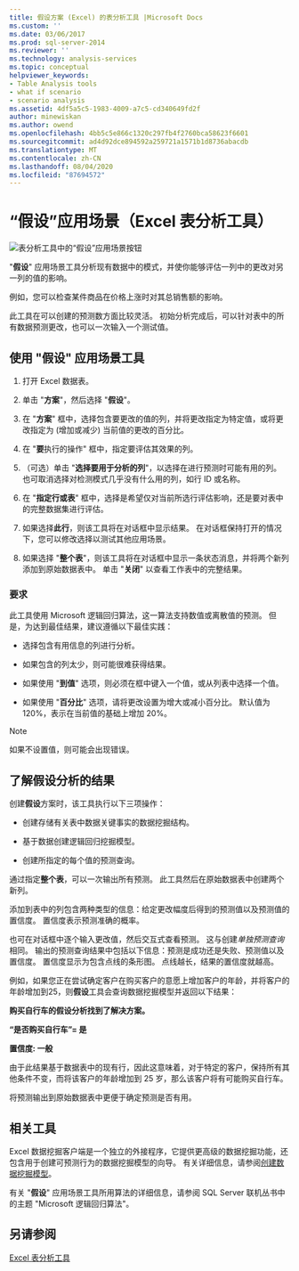 ```yaml
---
title: 假设方案 (Excel) 的表分析工具 |Microsoft Docs
ms.custom: ''
ms.date: 03/06/2017
ms.prod: sql-server-2014
ms.reviewer: ''
ms.technology: analysis-services
ms.topic: conceptual
helpviewer_keywords:
- Table Analysis tools
- what if scenario
- scenario analysis
ms.assetid: 4df5a5c5-1983-4009-a7c5-cd340649fd2f
author: minewiskan
ms.author: owend
ms.openlocfilehash: 4bb5c5e866c1320c297fb4f2760bca58623f6601
ms.sourcegitcommit: ad4d92dce894592a259721a1571b1d8736abacdb
ms.translationtype: MT
ms.contentlocale: zh-CN
ms.lasthandoff: 08/04/2020
ms.locfileid: "87694572"
---
```

# <a name="what-if-scenario-table-analysis-tools-for-excel"></a>“假设”应用场景（Excel 表分析工具）
  ![表分析工具中的“假设”应用场景按钮](media/tat-whatif.gif "表分析工具中的“假设”应用场景按钮")

 "**假设**" 应用场景工具分析现有数据中的模式，并使你能够评估一列中的更改对另一列的值的影响。

 例如，您可以检查某件商品在价格上涨时对其总销售额的影响。

 此工具在可以创建的预测数方面比较灵活。 初始分析完成后，可以针对表中的所有数据预测更改，也可以一次输入一个测试值。

## <a name="using-the-what-if-scenario-tool"></a>使用 "假设" 应用场景工具

1.  打开 Excel 数据表。

2.  单击 "**方案**"，然后选择 "**假设**"。

3.  在 "**方案**" 框中，选择包含要更改的值的列，并将更改指定为特定值，或将更改指定为 (增加或减少) 当前值的更改的百分比。

4.  在 "**要**执行的操作" 框中，指定要评估其效果的列。

5.  （可选）单击 "**选择要用于分析的列**"，以选择在进行预测时可能有用的列。 也可取消选择对检测模式几乎没有什么用的列，如行 ID 或名称。

6.  在 "**指定行或表**" 框中，选择是希望仅对当前所选行评估影响，还是要对表中的完整数据集进行评估。

7.  如果选择**此行**，则该工具将在对话框中显示结果。 在对话框保持打开的情况下，您可以修改选择以测试其他应用场景。

8.  如果选择 "**整个表**"，则该工具将在对话框中显示一条状态消息，并将两个新列添加到原始数据表中。 单击 "**关闭**" 以查看工作表中的完整结果。

### <a name="requirements"></a>要求
 此工具使用 Microsoft 逻辑回归算法，这一算法支持数值或离散值的预测。 但是，为达到最佳结果，建议遵循以下最佳实践：

-   选择包含有用信息的列进行分析。

-   如果包含的列太少，则可能很难获得结果。

-   如果使用 "**到值**" 选项，则必须在框中键入一个值，或从列表中选择一个值。

-   如果使用 "**百分比**" 选项，请将更改设置为增大或减小百分比。 默认值为 120%，表示在当前值的基础上增加 20%。

> [!NOTE]
>  如果不设置值，则可能会出现错误。

## <a name="understanding-the-results-of-what-if-analysis"></a>了解假设分析的结果
 创建**假设**方案时，该工具执行以下三项操作：

-   创建存储有关表中数据关键事实的数据挖掘结构。

-   基于数据创建逻辑回归挖掘模型。

-   创建所指定的每个值的预测查询。

 通过指定**整个表**，可以一次输出所有预测。 此工具然后在原始数据表中创建两个新列。

 添加到表中的列包含两种类型的信息：给定更改幅度后得到的预测值以及预测值的置信度。 置信度表示预测准确的概率。

 也可在对话框中逐个输入更改值，然后交互式查看预测。 这与创建*单独预测查询*相同。 输出的预测查询结果中包括以下信息：预测是成功还是失败、预测值以及置信度。 置信度显示为包含点线的条形图。 点线越长，结果的置信度就越高。

 例如，如果您正在尝试确定客户在购买客户的意愿上增加客户的年龄，并将客户的年龄增加到25，则**假设**工具会查询数据挖掘模型并返回以下结果：

 **购买自行车的假设分析找到了解决方案。**

 **“是否购买自行车”= 是**

 **置信度: 一般**

 由于此结果基于数据表中的现有行，因此这意味着，对于特定的客户，保持所有其他条件不变，而将该客户的年龄增加到 25 岁，那么该客户将有可能购买自行车。

 将预测输出到原始数据表中更便于确定预测是否有用。

## <a name="related-tools"></a>相关工具
 Excel 数据挖掘客户端是一个独立的外接程序，它提供更高级的数据挖掘功能，还包含用于创建可预测行为的数据挖掘模型的向导。 有关详细信息，请参阅[创建数据挖掘模型](creating-a-data-mining-model.md)。

 有关 "**假设**" 应用场景工具所用算法的详细信息，请参阅 SQL Server 联机丛书中的主题 "Microsoft 逻辑回归算法"。

## <a name="see-also"></a>另请参阅
 [Excel 表分析工具](table-analysis-tools-for-excel.md)


